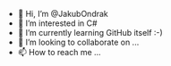 - 👋 Hi, I’m @JakubOndrak
- 👀 I’m interested in C#
- 🌱 I’m currently learning GitHub itself :-)
- 💞️ I’m looking to collaborate on ...
- 📫 How to reach me ...

<!---
JakubOndrak/JakubOndrak is a ✨ special ✨ repository because its `README.md` (this file) appears on your GitHub profile.
You can click the Preview link to take a look at your changes.
--->
